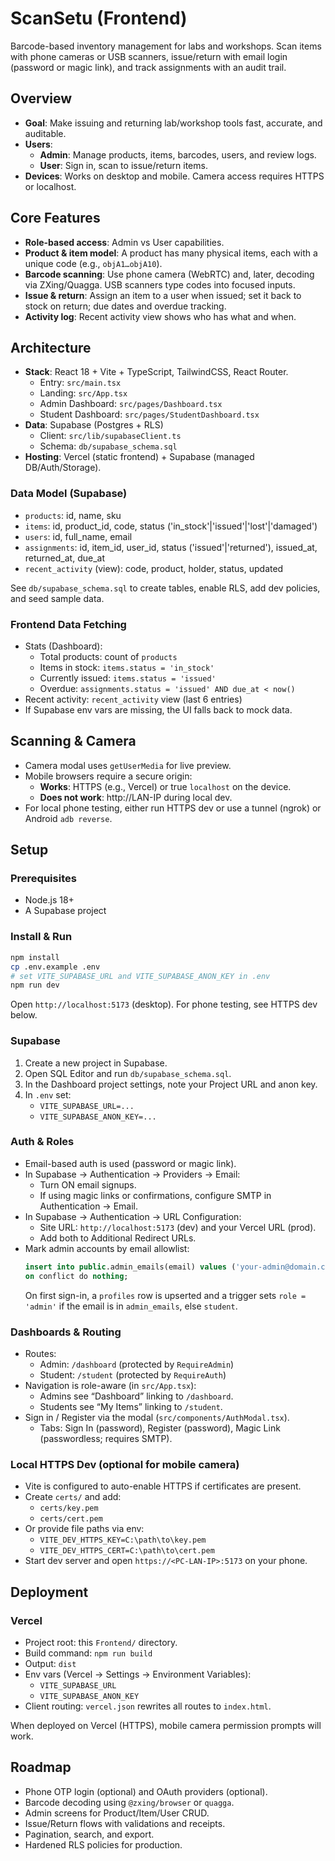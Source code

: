 # ScanSetu (Frontend)

Barcode-based inventory management for labs and workshops. Scan items with phone cameras or USB scanners, issue/return with email login (password or magic link), and track assignments with an audit trail.

## Overview

- **Goal**: Make issuing and returning lab/workshop tools fast, accurate, and auditable.
- **Users**:
  - **Admin**: Manage products, items, barcodes, users, and review logs.
  - **User**: Sign in, scan to issue/return items.
- **Devices**: Works on desktop and mobile. Camera access requires HTTPS or localhost.

## Core Features

- **Role-based access**: Admin vs User capabilities.
- **Product & item model**: A product has many physical items, each with a unique code (e.g., `objA1…objA10`).
- **Barcode scanning**: Use phone camera (WebRTC) and, later, decoding via ZXing/Quagga. USB scanners type codes into focused inputs.
- **Issue & return**: Assign an item to a user when issued; set it back to stock on return; due dates and overdue tracking.
- **Activity log**: Recent activity view shows who has what and when.

## Architecture

- **Stack**: React 18 + Vite + TypeScript, TailwindCSS, React Router.
  - Entry: `src/main.tsx`
  - Landing: `src/App.tsx`
  - Admin Dashboard: `src/pages/Dashboard.tsx`
  - Student Dashboard: `src/pages/StudentDashboard.tsx`
- **Data**: Supabase (Postgres + RLS)
  - Client: `src/lib/supabaseClient.ts`
  - Schema: `db/supabase_schema.sql`
- **Hosting**: Vercel (static frontend) + Supabase (managed DB/Auth/Storage).

### Data Model (Supabase)

- `products`: id, name, sku
- `items`: id, product_id, code, status ('in_stock'|'issued'|'lost'|'damaged')
- `users`: id, full_name, email
- `assignments`: id, item_id, user_id, status ('issued'|'returned'), issued_at, returned_at, due_at
- `recent_activity` (view): code, product, holder, status, updated

See `db/supabase_schema.sql` to create tables, enable RLS, add dev policies, and seed sample data.

### Frontend Data Fetching

- Stats (Dashboard):
  - Total products: count of `products`
  - Items in stock: `items.status = 'in_stock'`
  - Currently issued: `items.status = 'issued'`
  - Overdue: `assignments.status = 'issued' AND due_at < now()`
- Recent activity: `recent_activity` view (last 6 entries)
- If Supabase env vars are missing, the UI falls back to mock data.

## Scanning & Camera

- Camera modal uses `getUserMedia` for live preview.
- Mobile browsers require a secure origin:
  - **Works**: HTTPS (e.g., Vercel) or true `localhost` on the device.
  - **Does not work**: http://LAN-IP during local dev.
- For local phone testing, either run HTTPS dev or use a tunnel (ngrok) or Android `adb reverse`.

## Setup

### Prerequisites
- Node.js 18+
- A Supabase project

### Install & Run

```bash
npm install
cp .env.example .env
# set VITE_SUPABASE_URL and VITE_SUPABASE_ANON_KEY in .env
npm run dev
```

Open `http://localhost:5173` (desktop). For phone testing, see HTTPS dev below.

### Supabase

1. Create a new project in Supabase.
2. Open SQL Editor and run `db/supabase_schema.sql`.
3. In the Dashboard project settings, note your Project URL and anon key.
4. In `.env` set:
   - `VITE_SUPABASE_URL=...`
   - `VITE_SUPABASE_ANON_KEY=...`

### Auth & Roles

- Email-based auth is used (password or magic link).
- In Supabase → Authentication → Providers → Email:
  - Turn ON email signups.
  - If using magic links or confirmations, configure SMTP in Authentication → Email.
- In Supabase → Authentication → URL Configuration:
  - Site URL: `http://localhost:5173` (dev) and your Vercel URL (prod).
  - Add both to Additional Redirect URLs.
- Mark admin accounts by email allowlist:
  ```sql
  insert into public.admin_emails(email) values ('your-admin@domain.com')
  on conflict do nothing;
  ```
  On first sign-in, a `profiles` row is upserted and a trigger sets `role = 'admin'` if the email is in `admin_emails`, else `student`.

### Dashboards & Routing

- Routes:
  - Admin: `/dashboard` (protected by `RequireAdmin`)
  - Student: `/student` (protected by `RequireAuth`)
- Navigation is role-aware (in `src/App.tsx`):
  - Admins see “Dashboard” linking to `/dashboard`.
  - Students see “My Items” linking to `/student`.
- Sign in / Register via the modal (`src/components/AuthModal.tsx`).
  - Tabs: Sign In (password), Register (password), Magic Link (passwordless; requires SMTP).

### Local HTTPS Dev (optional for mobile camera)

- Vite is configured to auto-enable HTTPS if certificates are present.
- Create `certs/` and add:
  - `certs/key.pem`
  - `certs/cert.pem`
- Or provide file paths via env:
  - `VITE_DEV_HTTPS_KEY=C:\path\to\key.pem`
  - `VITE_DEV_HTTPS_CERT=C:\path\to\cert.pem`
- Start dev server and open `https://<PC-LAN-IP>:5173` on your phone.

## Deployment

### Vercel

- Project root: this `Frontend/` directory.
- Build command: `npm run build`
- Output: `dist`
- Env vars (Vercel → Settings → Environment Variables):
  - `VITE_SUPABASE_URL`
  - `VITE_SUPABASE_ANON_KEY`
- Client routing: `vercel.json` rewrites all routes to `index.html`.

When deployed on Vercel (HTTPS), mobile camera permission prompts will work.

## Roadmap

- Phone OTP login (optional) and OAuth providers (optional).
- Barcode decoding using `@zxing/browser` or `quagga`.
- Admin screens for Product/Item/User CRUD.
- Issue/Return flows with validations and receipts.
- Pagination, search, and export.
- Hardened RLS policies for production.

